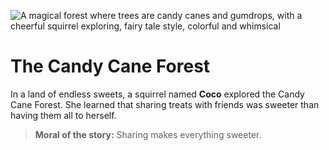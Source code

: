 ![A magical forest where trees are candy canes and gumdrops, with a cheerful squirrel exploring, fairy tale style, colorful and whimsical](/static/images/Stories/the-candy-cane-forest.png)

# The Candy Cane Forest

In a land of endless sweets, a squirrel named **Coco** explored the Candy Cane Forest. She learned that sharing treats with friends was sweeter than having them all to herself.

> **Moral of the story:** Sharing makes everything sweeter.
